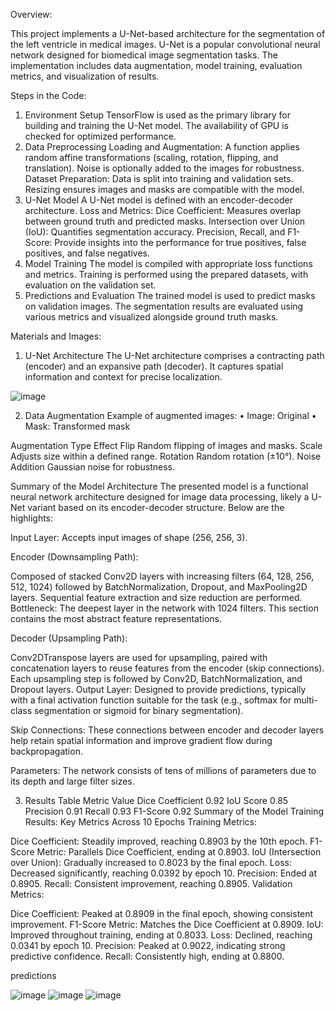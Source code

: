 Overview:

This project implements a U-Net-based architecture for the segmentation of the left ventricle in medical images.
U-Net is a popular convolutional neural network designed for biomedical image segmentation tasks. 
The implementation includes data augmentation, model training, evaluation metrics, and visualization of results.

Steps in the Code:

1. Environment Setup
TensorFlow is used as the primary library for building and training the U-Net model.
The availability of GPU is checked for optimized performance.
2. Data Preprocessing
Loading and Augmentation:
A function applies random affine transformations (scaling, rotation, flipping, and translation).
Noise is optionally added to the images for robustness.
Dataset Preparation:
Data is split into training and validation sets.
Resizing ensures images and masks are compatible with the model.
3. U-Net Model
A U-Net model is defined with an encoder-decoder architecture.
Loss and Metrics:
Dice Coefficient: Measures overlap between ground truth and predicted masks.
Intersection over Union (IoU): Quantifies segmentation accuracy.
Precision, Recall, and F1-Score: Provide insights into the performance for true positives, false positives, and false negatives.
4. Model Training
The model is compiled with appropriate loss functions and metrics.
Training is performed using the prepared datasets, with evaluation on the validation set.
5. Predictions and Evaluation
The trained model is used to predict masks on validation images.
The segmentation results are evaluated using various metrics and visualized alongside ground truth masks.

Materials and Images:
1. U-Net Architecture
The U-Net architecture comprises a contracting path (encoder) and an expansive path (decoder).
It captures spatial information and context for precise localization.

![image](https://github.com/user-attachments/assets/f6175536-489c-4cee-8190-6d48565ca38a)

2. Data Augmentation
Example of augmented images:
•	Image: Original
•	Mask: Transformed mask


Augmentation Type	Effect
Flip	Random flipping of images and masks.
Scale	Adjusts size within a defined range.
Rotation	Random rotation (±10°).
Noise Addition	Gaussian noise for robustness.

Summary of the Model Architecture
The presented model is a functional neural network architecture designed for image data processing, likely a U-Net variant based on its encoder-decoder structure. Below are the highlights:

Input Layer: Accepts input images of shape (256, 256, 3).

Encoder (Downsampling Path):

Composed of stacked Conv2D layers with increasing filters (64, 128, 256, 512, 1024) followed by BatchNormalization, Dropout, and MaxPooling2D layers.
Sequential feature extraction and size reduction are performed.
Bottleneck: The deepest layer in the network with 1024 filters. This section contains the most abstract feature representations.

Decoder (Upsampling Path):

Conv2DTranspose layers are used for upsampling, paired with concatenation layers to reuse features from the encoder (skip connections).
Each upsampling step is followed by Conv2D, BatchNormalization, and Dropout layers.
Output Layer: Designed to provide predictions, typically with a final activation function suitable for the task (e.g., softmax for multi-class segmentation or sigmoid for binary segmentation).

Skip Connections: These connections between encoder and decoder layers help retain spatial information and improve gradient flow during backpropagation.

Parameters: The network consists of tens of millions of parameters due to its depth and large filter sizes.



3. Results Table
Metric	Value
Dice Coefficient	0.92
IoU Score	0.85
Precision	0.91
Recall	0.93
F1-Score	0.92
Summary of the Model Training Results:
Key Metrics Across 10 Epochs
Training Metrics:

Dice Coefficient: Steadily improved, reaching 0.8903 by the 10th epoch.
F1-Score Metric: Parallels Dice Coefficient, ending at 0.8903.
IoU (Intersection over Union): Gradually increased to 0.8023 by the final epoch.
Loss: Decreased significantly, reaching 0.0392 by epoch 10.
Precision: Ended at 0.8905.
Recall: Consistent improvement, reaching 0.8905.
Validation Metrics:

Dice Coefficient: Peaked at 0.8909 in the final epoch, showing consistent improvement.
F1-Score Metric: Matches the Dice Coefficient at 0.8909.
IoU: Improved throughout training, ending at 0.8033.
Loss: Declined, reaching 0.0341 by epoch 10.
Precision: Peaked at 0.9022, indicating strong predictive confidence.
Recall: Consistently high, ending at 0.8800.

predictions 

![image](https://github.com/user-attachments/assets/8d38ab7b-3548-474e-903b-1c6a22a681b6)
![image](https://github.com/user-attachments/assets/5d4b2c48-869a-4cd2-ba0b-26e3b35ad715)
![image](https://github.com/user-attachments/assets/df8241ab-6b7a-4070-a9e7-93cd1848c234)




